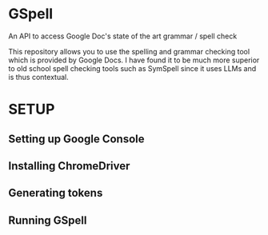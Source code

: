 # GSpell
An API to access Google Doc's state of the art grammar / spell check 

This repository allows you to use the spelling and grammar checking tool which is provided by Google Docs. I have found it to be much more superior to old school spell checking tools such as SymSpell since it uses LLMs and is thus contextual.

# SETUP
## Setting up Google Console

## Installing ChromeDriver

## Generating tokens

## Running GSpell 
